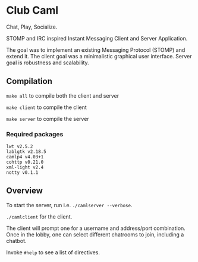 # Club Caml

Chat, Play, Socialize.

STOMP and IRC inspired Instant Messaging Client and Server Application.

The goal was to implement an existing Messaging Protocol (STOMP) and extend it.
The client goal was a minimalistic graphical user interface. Server goal is
robustness and scalability.

## Compilation
`make all` to compile both the client and server

`make client` to compile the client

`make server` to compile the server

### Required packages

```
lwt v2.5.2
lablgtk v2.18.5
camlp4 v4.03+1
cohttp v0.21.0
xml-light v2.4
notty v0.1.1
```

## Overview

To start the server, run i.e. `./camlserver --verbose`.

`./camlclient` for the client.

The client will prompt one for a username and address/port combination.
Once in the lobby, one can select different chatrooms to join, including a
chatbot.

Invoke `#help` to see a list of directives.

